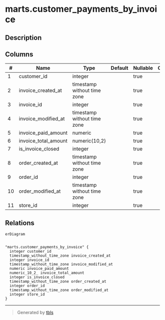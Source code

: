 # marts.customer_payments_by_invoice

## Description

## Columns

| #  | Name                 | Type                        | Default | Nullable | Children | Parents | Comment |
| -- | -------------------- | --------------------------- | ------- | -------- | -------- | ------- | ------- |
| 1  | customer_id          | integer                     |         | true     |          |         |         |
| 2  | invoice_created_at   | timestamp without time zone |         | true     |          |         |         |
| 3  | invoice_id           | integer                     |         | true     |          |         |         |
| 4  | invoice_modified_at  | timestamp without time zone |         | true     |          |         |         |
| 5  | invoice_paid_amount  | numeric                     |         | true     |          |         |         |
| 6  | invoice_total_amount | numeric(10,2)               |         | true     |          |         |         |
| 7  | is_invoice_closed    | integer                     |         | true     |          |         |         |
| 8  | order_created_at     | timestamp without time zone |         | true     |          |         |         |
| 9  | order_id             | integer                     |         | true     |          |         |         |
| 10 | order_modified_at    | timestamp without time zone |         | true     |          |         |         |
| 11 | store_id             | integer                     |         | true     |          |         |         |

## Relations

```mermaid
erDiagram


"marts.customer_payments_by_invoice" {
  integer customer_id
  timestamp_without_time_zone invoice_created_at
  integer invoice_id
  timestamp_without_time_zone invoice_modified_at
  numeric invoice_paid_amount
  numeric_10_2_ invoice_total_amount
  integer is_invoice_closed
  timestamp_without_time_zone order_created_at
  integer order_id
  timestamp_without_time_zone order_modified_at
  integer store_id
}
```

---

> Generated by [tbls](https://github.com/k1LoW/tbls)
